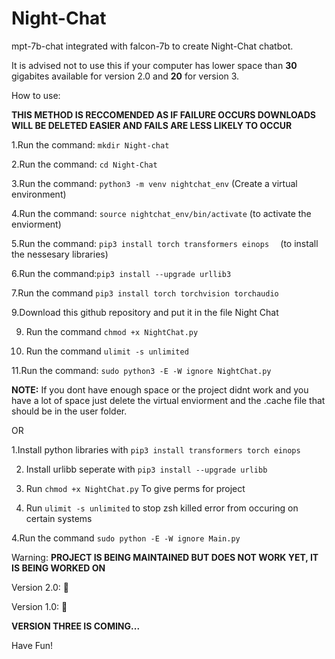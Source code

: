 # Night-Chat
mpt-7b-chat integrated with falcon-7b to create Night-Chat chatbot.

It is advised not to use this if your computer has lower space than **30** gigabites available for version 2.0 and **20** for version 3.

How to use:

**THIS METHOD IS RECCOMENDED AS IF FAILURE OCCURS DOWNLOADS WILL BE DELETED EASIER AND FAILS ARE LESS LIKELY TO OCCUR**

1.Run the command: ```mkdir Night-chat```

2.Run the command: ```cd Night-Chat```


3.Run the command: ```python3 -m venv nightchat_env``` (Create a virtual environment)

4.Run the command: ```source nightchat_env/bin/activate``` (to activate the enviorment)




5.Run the command: ```pip3 install torch transformers einops  ``` (to install the nessesary libraries)

6.Run the command:``` pip3 install --upgrade urllib3 ```


7.Run the command ```pip3 install torch torchvision torchaudio```

9.Download this github repository and put it in the file Night Chat

9. Run the command ```chmod +x NightChat.py```

10. Run the command ```ulimit -s unlimited```


11.Run the command: ```sudo python3 -E -W ignore NightChat.py```

**NOTE:** If you dont have enough space or the project didnt work and you have a lot of space just delete the virtual enviorment and the .cache file that should be in the user folder.

OR

1.Install  python libraries with ```pip3 install transformers torch einops```

2. Install urlibb seperate with ```pip3 install --upgrade urlibb```
  
3. Run ```chmod +x NightChat.py``` To give perms for project

4. Run ```ulimit -s unlimited``` to stop zsh killed error from occuring on certain systems

4.Run the command ```sudo python -E -W ignore Main.py```

Warning: **PROJECT IS BEING MAINTAINED BUT DOES NOT WORK YET, IT IS BEING WORKED ON**

Version 2.0: 🔴

Version 1.0: 🔴

**VERSION THREE IS COMING...** 

Have Fun!
